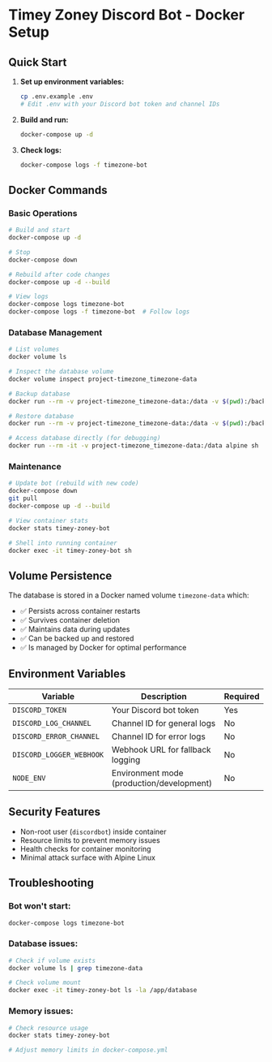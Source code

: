 # Timey Zoney Discord Bot - Docker Setup

## Quick Start

1. **Set up environment variables:**
   ```bash
   cp .env.example .env
   # Edit .env with your Discord bot token and channel IDs
   ```

2. **Build and run:**
   ```bash
   docker-compose up -d
   ```

3. **Check logs:**
   ```bash
   docker-compose logs -f timezone-bot
   ```

## Docker Commands

### Basic Operations
```bash
# Build and start
docker-compose up -d

# Stop
docker-compose down

# Rebuild after code changes
docker-compose up -d --build

# View logs
docker-compose logs timezone-bot
docker-compose logs -f timezone-bot  # Follow logs
```

### Database Management
```bash
# List volumes
docker volume ls

# Inspect the database volume
docker volume inspect project-timezone_timezone-data

# Backup database
docker run --rm -v project-timezone_timezone-data:/data -v $(pwd):/backup alpine tar czf /backup/database-backup-$(date +%Y%m%d-%H%M%S).tar.gz -C /data .

# Restore database
docker run --rm -v project-timezone_timezone-data:/data -v $(pwd):/backup alpine tar xzf /backup/database-backup.tar.gz -C /data

# Access database directly (for debugging)
docker run --rm -it -v project-timezone_timezone-data:/data alpine sh
```

### Maintenance
```bash
# Update bot (rebuild with new code)
docker-compose down
git pull
docker-compose up -d --build

# View container stats
docker stats timey-zoney-bot

# Shell into running container
docker exec -it timey-zoney-bot sh
```

## Volume Persistence

The database is stored in a Docker named volume `timezone-data` which:
- ✅ Persists across container restarts
- ✅ Survives container deletion  
- ✅ Maintains data during updates
- ✅ Can be backed up and restored
- ✅ Is managed by Docker for optimal performance

## Environment Variables

| Variable | Description | Required |
|----------|-------------|----------|
| `DISCORD_TOKEN` | Your Discord bot token | Yes |
| `DISCORD_LOG_CHANNEL` | Channel ID for general logs | No |
| `DISCORD_ERROR_CHANNEL` | Channel ID for error logs | No |
| `DISCORD_LOGGER_WEBHOOK` | Webhook URL for fallback logging | No |
| `NODE_ENV` | Environment mode (production/development) | No |

## Security Features

- Non-root user (`discordbot`) inside container
- Resource limits to prevent memory issues
- Health checks for container monitoring
- Minimal attack surface with Alpine Linux

## Troubleshooting

### Bot won't start:
```bash
docker-compose logs timezone-bot
```

### Database issues:
```bash
# Check if volume exists
docker volume ls | grep timezone-data

# Check volume mount
docker exec -it timey-zoney-bot ls -la /app/database
```

### Memory issues:
```bash
# Check resource usage
docker stats timey-zoney-bot

# Adjust memory limits in docker-compose.yml
```
